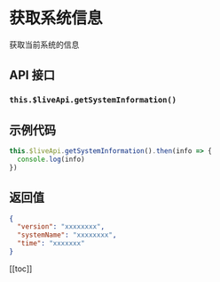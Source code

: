 # 获取系统信息

获取当前系统的信息

## API 接口

### `this.$liveApi.getSystemInformation()`

## 示例代码

```js
this.$liveApi.getSystemInformation().then(info => {
  console.log(info)
})
```

## 返回值

```json
{
  "version": "xxxxxxxx",
  "systemName": "xxxxxxxx",
  "time": "xxxxxxx"
}
```

[[toc]]
